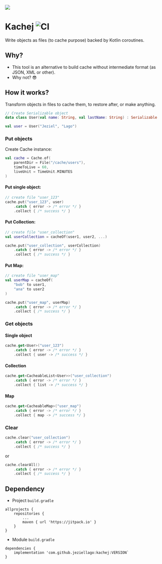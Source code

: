 ![](logo_kachej.png)

# Kachej ![CI](https://github.com/jeziellago/kachej/workflows/CI/badge.svg?branch=master)

Write objects as files (to cache purpose) backed by Kotlin coroutines.

## Why?

- This tool is an alternative to build cache without intermediate format (as JSON, XML or other).
- Why not? 😎

## How it works?

Transform objects in files to cache them, to restore after, or make anything.

```kotlin
// Create Serializable object
data class User(val name: String, val lastName: String) : Serializable

val user = User("Jeziel", "Lago")
```

### Put objects

Create Cache instance:

```kotlin
val cache = Cache.of(
    parentDir = File("/cache/users"),
    timeToLive = 60,
    liveUnit = TimeUnit.MINUTES
)
```

#### Put single object:

```kotlin
// create file "user_123"
cache.put("user_123", user)
    .catch { error -> /* error */ }
    .collect { /* success */ }
```

#### Put Collection:

```kotlin
// create file "user_collection"
val userCollection = cacheOf(user1, user2, ...)

cache.put("user_collection", userCollection)
    .catch { error -> /* error */ }
    .collect { /* success */ }
```

#### Put Map:

```kotlin
// create file "user_map"
val userMap = cacheOf(
    "bob" to user1,
    "ana" to user2
)

cache.put("user_map", userMap)
    .catch { error -> /* error */ }
    .collect { /* success */ }
```

### Get objects

#### Single object

```kotlin
cache.get<User>("user_123")
    .catch { error -> /* error */ }
    .collect { user -> /* success */ }
```

#### Collection

```kotlin
cache.get<CacheableList<User>>("user_collection")
    .catch { error -> /* error */ }
    .collect { list -> /* success */ }
```

#### Map

```kotlin
cache.get<CacheableMap>("user_map")
    .catch { error -> /* error */ }
    .collect { map -> /* success */ }
```

### Clear

```kotlin
cache.clear("user_collection")
    .catch { error -> /* error */ }
    .collect { /* success */ }
```

or

```kotlin
cache.clearAll()
    .catch { error -> /* error */ }
    .collect { /* success */ }
```

## Dependency

- Project `build.gradle`

```
allprojects {
    repositories {
        ...
        maven { url 'https://jitpack.io' }
    }
}
```

- Module `build.gradle`

```
dependencies {
    implementation 'com.github.jeziellago:kachej:VERSION`
}
```
